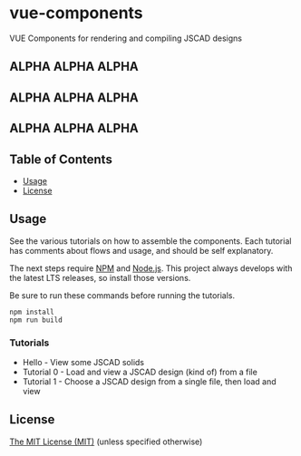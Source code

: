 # vue-components

VUE Components for rendering and compiling JSCAD designs

## ALPHA ALPHA ALPHA
## ALPHA ALPHA ALPHA
## ALPHA ALPHA ALPHA

## Table of Contents
- [Usage](#usage)
- [License](#license)

## Usage

See the various tutorials on how to assemble the components.
Each tutorial has comments about flows and usage, and should be self explanatory.

The next steps require [NPM](https://www.npmjs.com/) and [Node.js](https://nodejs.org).
This project always develops with the latest LTS releases, so install those versions.

Be sure to run these commands before running the tutorials.
```
npm install
npm run build
```

### Tutorials
- Hello - View some JSCAD solids
- Tutorial 0 - Load and view a JSCAD design (kind of) from a file
- Tutorial 1 - Choose a JSCAD design from a single file, then load and view

## License

[The MIT License (MIT)](https://github.com/jscad/OpenJSCAD.org/blob/master/LICENSE)
(unless specified otherwise)
